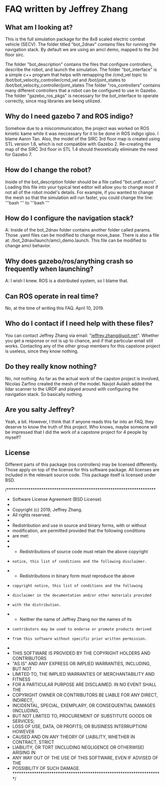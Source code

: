 # FAQ written by Jeffrey Zhang

## What am I looking at?

This is the full simulation package for the 8x8 scaled electric combat vehicle (SECV). The folder titled "bot_2dnav" contains files for running the navigation stack. By default we are using an amcl demo, mapped to the 3rd floor sirc. 

The folder "bot_description" contains the files that configure controllers, describe the robot, and launch the simulation.
The folder "bot_interface" is a simple c++ program that helps with remapping the /cmd_vel topic to /bot/bot_velocity_controller/cmd_vel and /bot/joint_states to /bot/bot_velocity_controller/joint_states
The folder "ros_controllers" contains many different controllers that a robot can be configured to use in Gazebo.
The folder "gazebo_ros_pkgs" is necessary for the bot_interface to operate correctly, since msg libraries are being utilized.

## Why do I need gazebo 7 and ROS indigo?

Somehow due to a miscommunication, the project was worked on ROS kinietic kame while it was neccessary for it to be done in ROS indigo igloo. I blame Aaron Tan. Also, the model of the SIRC 3rd floor map is created using STL version 1.6, which is not compatible with Gazebo 2. Re-creating the map of the SIRC 3rd floor in STL 1.4 should theoretically eliminate the need for Gazebo 7.

## How do I change the robot?

Inside of the bot_description folder should be a file called "bot.urdf.xacro". Loading this file into your typical text editor will allow you to change most if not all of the robot model's details. For example, if you wanted to change the mesh so that the simulation will run faster, you could change the line: 
'''bash 
<mesh filename="package://bot_description/meshes/TrueECV.dae"/>
'''
to
'''bash
<mesh filename="package://bot_description/meshes/carfullblended.dae"/> 
'''

## How do I configure the navigation stack?
A: Inside of the bot_2dnav folder contains another folder called params. Those .yaml files can be modified to change move_base.
There is also a file at: /bot_2dnav/launch/amcl_demo.launch. This file can be modified to change amcl behavior.

## Why does gazebo/ros/anything crash so frequently when launching?
A: I wish I knew. ROS is a distributed system, so I blame that.

## Can ROS operate in real time?

No, at the time of writing this FAQ. April 10, 2019.

## Who do I contact if I need help with these files?

You can contact Jeffrey Zhang via email: "jeffrey.zhang@uoit.net". Whether you get a response or not is up to chance, and if that particular email still works. Contacting any of the other group members for this capstone project is useless, since they know nothing.

## Do they really know nothing?
No, not nothing. As far as the actual work of the capston project is involved, Nicolas Zarfino created the mesh of the model. Navjot Aulakh added the lidar scanner to the URDF and played around with configuring the navigation stack. So basically nothing.

## Are you salty Jeffrey?
Yeah, a bit. However, I think that if anyone reads this far into an FAQ, they deserve to know the truth of this project. Who knows, maybe someone will be impressed that I did the work of a capstone project for 4 people by myself?

## License
Different parts of this package (ros controllers) may be licensed differently. Those apply on top of the license for this software package. All licenses are included in the relevant source code. This package itself is licensed under BSD.

/*********************************************************************
 * Software License Agreement (BSD License)
 *
 *  Copyright (c) 2019, Jeffrey Zhang.
 *  All rights reserved.
 *
 *  Redistribution and use in source and binary forms, with or without
 *  modification, are permitted provided that the following conditions
 *  are met:
 *
 *   * Redistributions of source code must retain the above copyright
 *     notice, this list of conditions and the following disclaimer.
 *   * Redistributions in binary form must reproduce the above
 *     copyright notice, this list of conditions and the following
 *     disclaimer in the documentation and/or other materials provided
 *     with the distribution.
 *   * Neither the name of Jeffrey Zhang nor the names of its
 *     contributors may be used to endorse or promote products derived
 *     from this software without specific prior written permission.
 *
 *  THIS SOFTWARE IS PROVIDED BY THE COPYRIGHT HOLDERS AND CONTRIBUTORS
 *  "AS IS" AND ANY EXPRESS OR IMPLIED WARRANTIES, INCLUDING, BUT NOT
 *  LIMITED TO, THE IMPLIED WARRANTIES OF MERCHANTABILITY AND FITNESS
 *  FOR A PARTICULAR PURPOSE ARE DISCLAIMED. IN NO EVENT SHALL THE
 *  COPYRIGHT OWNER OR CONTRIBUTORS BE LIABLE FOR ANY DIRECT, INDIRECT,
 *  INCIDENTAL, SPECIAL, EXEMPLARY, OR CONSEQUENTIAL DAMAGES (INCLUDING,
 *  BUT NOT LIMITED TO, PROCUREMENT OF SUBSTITUTE GOODS OR SERVICES;
 *  LOSS OF USE, DATA, OR PROFITS; OR BUSINESS INTERRUPTION) HOWEVER
 *  CAUSED AND ON ANY THEORY OF LIABILITY, WHETHER IN CONTRACT, STRICT
 *  LIABILITY, OR TORT (INCLUDING NEGLIGENCE OR OTHERWISE) ARISING IN
 *  ANY WAY OUT OF THE USE OF THIS SOFTWARE, EVEN IF ADVISED OF THE
 *  POSSIBILITY OF SUCH DAMAGE.
 *********************************************************************/
